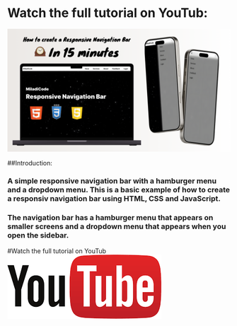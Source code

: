 # Watch the full tutorial on YouTub:
<a href="https://www.youtube.com/watch?v=R6VzUQpP2Q4" target="_blank">
  <img src="./images/thumbnail.png" alt="Thumbnail"/>
</a>

##Introduction: 

### A simple responsive navigation bar with a hamburger menu and a dropdown menu. This is a basic example of how to create a responsiv navigation bar using HTML, CSS and JavaScript. 

### The navigation bar has a hamburger menu that appears on smaller screens and a dropdown menu that appears when you open the sidebar.

#Watch the full tutorial on YouTub
<a href="https://www.youtube.com/watch?v=R6VzUQpP2Q4">
  <img src="./images/youtube-ligo.png" alt="youtube"/>
</a>